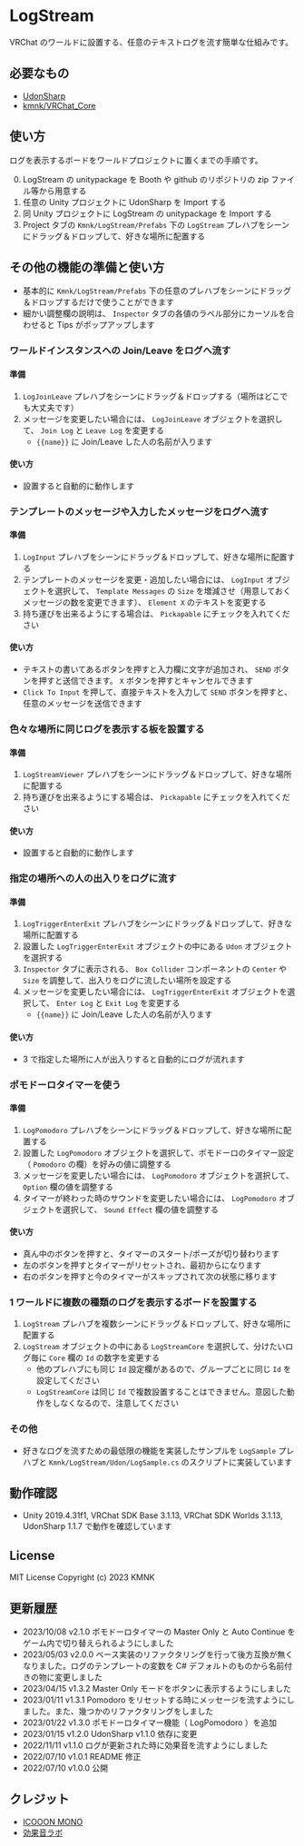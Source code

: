 # LogStream
VRChat のワールドに設置する、任意のテキストログを流す簡単な仕組みです。

## 必要なもの
- [UdonSharp](vrchat-community/UdonSharp)
- [kmnk/VRChat_Core](https://github.com/kmnk/VRChat_Core)

## 使い方
ログを表示するボードをワールドプロジェクトに置くまでの手順です。

0. LogStream の unitypackage を Booth や github のリポジトリの zip ファイル等から用意する
1. 任意の Unity プロジェクトに UdonSharp を Import する
2. 同 Unity プロジェクトに LogStream の unitypackage を Import する
3. Project タブの `Kmnk/LogStream/Prefabs` 下の `LogStream` プレハブをシーンにドラッグ＆ドロップして、好きな場所に配置する

## その他の機能の準備と使い方
- 基本的に `Kmnk/LogStream/Prefabs` 下の任意のプレハブをシーンにドラッグ＆ドロップするだけで使うことができます
- 細かい調整欄の説明は、 `Inspector` タブの各値のラベル部分にカーソルを合わせると Tips がポップアップします

### ワールドインスタンスへの Join/Leave をログへ流す
#### 準備
1. `LogJoinLeave` プレハブをシーンにドラッグ＆ドロップする（場所はどこでも大丈夫です）
2. メッセージを変更したい場合には、 `LogJoinLeave` オブジェクトを選択して、 `Join Log` と `Leave Log` を変更する
    - `{{name}}` に Join/Leave した人の名前が入ります

#### 使い方
- 設置すると自動的に動作します

### テンプレートのメッセージや入力したメッセージをログへ流す
#### 準備
1. `LogInput` プレハブをシーンにドラッグ＆ドロップして、好きな場所に配置する
2. テンプレートのメッセージを変更・追加したい場合には、 `LogInput` オブジェクトを選択して、 `Template Messages` の `Size` を増減させ（用意しておくメッセージの数を変更できます）、 `Element X` のテキストを変更する
3. 持ち運びを出来るようにする場合は、 `Pickapable` にチェックを入れてください

#### 使い方
- テキストの書いてあるボタンを押すと入力欄に文字が追加され、 `SEND` ボタンを押すと送信できます。 `X` ボタンを押すとキャンセルできます
- `Click To Input` を押して、直接テキストを入力して `SEND` ボタンを押すと、任意のメッセージを送信できます

### 色々な場所に同じログを表示する板を設置する
#### 準備
1. `LogStreamViewer` プレハブをシーンにドラッグ＆ドロップして、好きな場所に配置する
2. 持ち運びを出来るようにする場合は、 `Pickapable` にチェックを入れてください

#### 使い方
- 設置すると自動的に動作します

### 指定の場所への人の出入りをログに流す
#### 準備
1. `LogTriggerEnterExit` プレハブをシーンにドラッグ＆ドロップして、好きな場所に配置する
2. 設置した `LogTriggerEnterExit` オブジェクトの中にある `Udon` オブジェクトを選択する
3. `Inspector` タブに表示される、 `Box Collider` コンポーネントの `Center` や `Size` を調整して、出入りをログに流したい場所を設定する
4. メッセージを変更したい場合には、 `LogTriggerEnterExit` オブジェクトを選択して、 `Enter Log` と `Exit Log` を変更する
    - `{{name}}` に Join/Leave した人の名前が入ります

#### 使い方
- 3 で指定した場所に人が出入りすると自動的にログが流れます

### ポモドーロタイマーを使う
#### 準備
1. `LogPomodoro` プレハブをシーンにドラッグ＆ドロップして、好きな場所に配置する
2. 設置した `LogPomodoro` オブジェクトを選択して、ポモドーロのタイマー設定（ `Pomodoro` の欄）を好みの値に調整する
3. メッセージを変更したい場合には、 `LogPomodoro` オブジェクトを選択して、 `Option` 欄の値を調整する
4. タイマーが終わった時のサウンドを変更したい場合には、 `LogPomodoro` オブジェクトを選択して、 `Sound Effect` 欄の値を調整する

#### 使い方
- 真ん中のボタンを押すと、タイマーのスタート/ポーズが切り替わります
- 左のボタンを押すとタイマーがリセットされ、最初からになります
- 右のボタンを押すと今のタイマーがスキップされて次の状態に移ります

### 1 ワールドに複数の種類のログを表示するボードを設置する
1. `LogStream` プレハブを複数シーンにドラッグ＆ドロップして、好きな場所に配置する
2. `LogStream` オブジェクトの中にある `LogStreamCore` を選択して、分けたいログ毎に `Core` 欄の `Id` の数字を変更する
    - 他のプレハブにも同じ `Id` 設定欄があるので、グループごとに同じ `Id` を設定してください
    - `LogStreamCore` は同じ `Id` で複数設置することはできません。意図した動作をしなくなるので、注意してください

### その他
- 好きなログを流すための最低限の機能を実装したサンプルを `LogSample` プレハブと `Kmnk/LogStream/Udon/LogSample.cs` のスクリプトに実装しています

## 動作確認
- Unity 2019.4.31f1, VRChat SDK Base 3.1.13, VRChat SDK Worlds 3.1.13, UdonSharp 1.1.7 で動作を確認しています

## License
MIT License
Copyright (c) 2023 KMNK

## 更新履歴
- 2023/10/08 v2.1.0 ポモドーロタイマーの Master Only と Auto Continue をゲーム内で切り替えられるようにしました
- 2023/05/03 v2.0.0 ベース実装のリファクタリングを行って後方互換が無くなりました。ログのテンプレートの変数を C# デフォルトのものから名前付きの物に変更しました
- 2023/04/15 v1.3.2 Master Only モードをボタンに表示するようにしました
- 2023/01/11 v1.3.1 Pomodoro をリセットする時にメッセージを流すようにしました。また、幾つかのリファクタリングをしました
- 2023/01/22 v1.3.0 ポモドーロタイマー機能（ LogPomodoro ）を追加
- 2023/01/15 v1.2.0 UdonSharp v1.1.0 依存に変更
- 2022/11/11 v1.1.0 ログが更新された時に効果音を流すようにしました
- 2022/07/10 v1.0.1 README 修正
- 2022/07/10 v1.0.0 公開

## クレジット
- [ICOOON MONO](https://icooon-mono.com/)
- [効果音ラボ](https://soundeffect-lab.info/)
